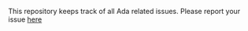 This repository keeps track of all Ada related issues.
Please report your issue [here](https://github.com/ada-discovery/ada-issues/issues)
